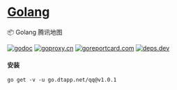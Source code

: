<h1>
<a href="https://www.dtapp.net/">Golang</a>
</h1>

📦 Golang 腾讯地图

[comment]: <> (go)
[![godoc](https://pkg.go.dev/badge/go.dtapp.net/qq?status.svg)](https://pkg.go.dev/go.dtapp.net/qq)
[![goproxy.cn](https://goproxy.cn/stats/go.dtapp.net/qq/badges/download-count.svg)](https://goproxy.cn/stats/go.dtapp.net/qq)
[![goreportcard.com](https://goreportcard.com/badge/go.dtapp.net/qq)](https://goreportcard.com/report/go.dtapp.net/qq)
[![deps.dev](https://img.shields.io/badge/deps-go-red.svg)](https://deps.dev/go/go.dtapp.net%2Fqq)

#### 安装

```shell
go get -v -u go.dtapp.net/qq@v1.0.1
```
